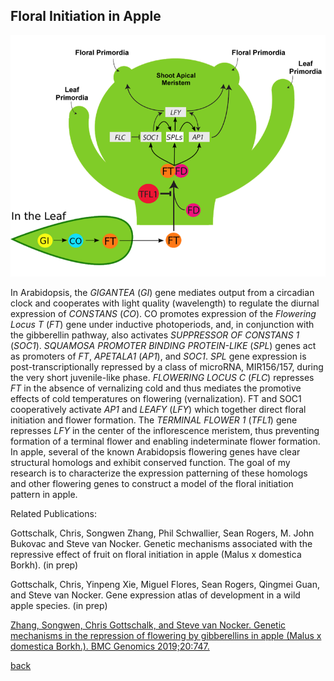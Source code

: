 ## Floral Initiation in Apple

![image](https://github.com/gottsc33/gottsc33.github.io/blob/master/photos/floral_initiation_diagram.png)

In Arabidopsis, the _GIGANTEA_ (_GI_) gene mediates output from a circadian clock and cooperates with light quality (wavelength) to regulate the diurnal expression of _CONSTANS_ (_CO_). CO promotes expression of the _Flowering Locus T_ (_FT_) gene under inductive photoperiods, and, in conjunction with the gibberellin pathway, also activates _SUPPRESSOR OF CONSTANS 1_ (_SOC1_). _SQUAMOSA PROMOTER BINDING PROTEIN-LIKE_ (_SPL_) genes act as promoters of _FT_, _APETALA1_ (_AP1_), and _SOC1_. _SPL_ gene expression is post-transcriptionally repressed by a class of microRNA, MIR156/157, during the very short juvenile-like phase. _FLOWERING LOCUS C_ (_FLC_) represses _FT_ in the absence of vernalizing cold and thus mediates the promotive effects of cold temperatures on flowering (vernalization). FT and SOC1 cooperatively activate _AP1_ and _LEAFY_ (_LFY_) which together direct floral initiation and flower formation. The _TERMINAL FLOWER 1_ (_TFL1_) gene represses _LFY_ in the center of the inflorescence meristem, thus preventing formation of a terminal flower and enabling indeterminate flower formation. In apple, several of the known Arabidopsis flowering genes have clear structural homologs and exhibit conserved function. The goal of my research is to characterize the expression patterning of these homologs and other flowering genes to construct a model of the floral initiation pattern in apple. 

Related Publications:

Gottschalk, Chris, Songwen Zhang, Phil Schwallier, Sean Rogers, M. John Bukovac and Steve van Nocker. Genetic mechanisms associated with the repressive effect of fruit on floral initiation in apple (Malus x domestica Borkh). (in prep)

Gottschalk, Chris, Yinpeng Xie, Miguel Flores, Sean Rogers, Qingmei Guan, and Steve van Nocker. Gene expression atlas of development in a wild apple species. (in prep)

[Zhang, Songwen, Chris Gottschalk, and Steve van Nocker. Genetic mechanisms in the repression of flowering by gibberellins in apple (Malus x domestica Borkh.). BMC Genomics 2019;20:747.](https://bmcgenomics.biomedcentral.com/articles/10.1186/s12864-019-6090-6)


[back](../index.md)

